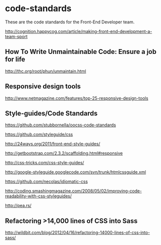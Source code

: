code-standards
==============

These are the code standards for the Front-End Developer team.

http://cognition.happycog.com/article/making-front-end-development-a-team-sport

How To Write Unmaintainable Code: Ensure a job for life
----------------------------------------------------------
http://thc.org/root/phun/unmaintain.html


Responsive design tools
----------------------------------------------------------
http://www.netmagazine.com/features/top-25-responsive-design-tools


Style-guides/Code Standards
----------------------------------------------------------
https://github.com/stubbornella/oocss-code-standards

https://github.com/styleguide/css

http://24ways.org/2011/front-end-style-guides/

http://getbootstrap.com/2.3.2/scaffolding.html#responsive

http://css-tricks.com/css-style-guides/

http://google-styleguide.googlecode.com/svn/trunk/htmlcssguide.xml

https://github.com/necolas/idiomatic-css

http://coding.smashingmagazine.com/2008/05/02/improving-code-readability-with-css-styleguides/

http://pea.rs/



Refactoring >14,000 lines of CSS into Sass
-----------------------------------------------------------
http://wildbit.com/blog/2012/04/16/refactoring-14000-lines-of-css-into-sass/
